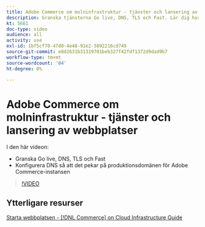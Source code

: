 ```yaml
---
title: Adobe Commerce om molninfrastruktur - tjänster och lansering av webbplatser
description: Granska tjänsterna Go live, DNS, TLS och Fast. Lär dig hur du konfigurerar DNS så att det pekar på produktionsdomänen för Adobe Commerce-instansen.
kt: 5661
doc-type: video
audience: all
activity: use
exl-id: 1bf5cf70-47d0-4e48-92e2-3892216cd749
source-git-commit: e8d2631b31319701beb327f42fdf1372d9dad9b7
workflow-type: tm+mt
source-wordcount: '84'
ht-degree: 0%

---
```


# Adobe Commerce om molninfrastruktur - tjänster och lansering av webbplatser

I den här videon:

- Granska Go live, DNS, TLS och Fast
- Konfigurera DNS så att det pekar på produktionsdomänen för Adobe Commerce-instansen

>[!VIDEO](https://video.tv.adobe.com/v/35697?quality=12&learn=on)

## Ytterligare resurser

[Starta webbplatsen - [!DNL Commerce] on Cloud Infrastructure Guide](https://experienceleague.adobe.com/docs/commerce-cloud-service/user-guide/launch/overview.html)
